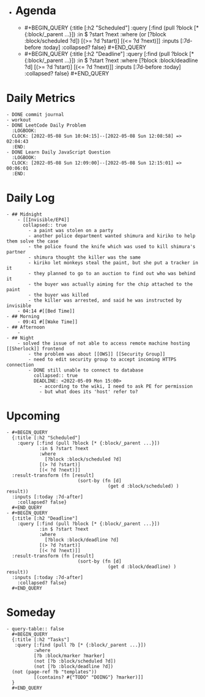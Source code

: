 - # Agenda
	- #+BEGIN_QUERY
	  {:title [:h2 "Scheduled"]
	    :query [:find (pull ?block [* {:block/_parent ...}])
	            :in $ ?start ?next
	            :where
	            (or
	              [?block :block/scheduled ?d])
	            [(>= ?d ?start)]
	            [(<= ?d ?next)]]
	  :inputs [:7d-before :today]
	    :collapsed? false}
	  #+END_QUERY
	- #+BEGIN_QUERY
	  {:title [:h2 "Deadline"]
	    :query [:find (pull ?block [* {:block/_parent ...}])
	            :in $ ?start ?next
	            :where
	              [?block :block/deadline ?d]
	            [(>= ?d ?start)]
	            [(<= ?d ?next)]]
	    :inputs [:7d-before :today]
	    :collapsed? false}
	  #+END_QUERY
# Daily Metrics
	- DONE commit journal
	- workout
	- DONE LeetCode Daily Problem
	  :LOGBOOK:
	  CLOCK: [2022-05-08 Sun 10:04:15]--[2022-05-08 Sun 12:08:58] =>  02:04:43
	  :END:
	- DONE Learn Daily JavaScript Question
	  :LOGBOOK:
	  CLOCK: [2022-05-08 Sun 12:09:00]--[2022-05-08 Sun 12:15:01] =>  00:06:01
	  :END:
# Daily Log
	- ## Midnight
		- [[Invisible/EP4]]
		  collapsed:: true
			- a paint was stolen on a party
			- another police department wanted shimura and kiriko to help them solve the case
			- the police found the knife which was used to kill shimura's partner
			- shimura thought the killer was the same
			- kiriko let monkeys steal the paint, but she put a tracker in it
			- they planned to go to an auction to find out who was behind it
			- the buyer was actually aiming for the chip attached to the paint
			- the buyer was killed
			- the killer was arrested, and said he was instructed by invisible
		- 04:14 #[[Bed Time]]
	- ## Morning
		- 09:41 #[[Wake Time]]
	- ## Afternoon
		-
	- ## Night
		- solved the issue of not able to access remote machine hosting [[Sherlock]] frontend
			- the problem was about [[OWS]] [[Security Group]]
			- need to edit security group to accept incoming HTTPS connection
			- DONE still unable to connect to database
			  collapsed:: true
			  DEADLINE: <2022-05-09 Mon 15:00>
				- according to the wiki, I need to ask PE for permission
				- but what does its 'host' refer to?
# Upcoming
	- #+BEGIN_QUERY
	  {:title [:h2 "Scheduled"]
	    :query [:find (pull ?block [* {:block/_parent ...}])
	            :in $ ?start ?next
	            :where
	              [?block :block/scheduled ?d]
	            [(> ?d ?start)]
	            [(< ?d ?next)]]
	  :result-transform (fn [result]
	                          (sort-by (fn [d]
	                                     (get d :block/scheduled) ) result))    
	  :inputs [:today :7d-after]
	    :collapsed? false}
	  #+END_QUERY
	- #+BEGIN_QUERY
	  {:title [:h2 "Deadline"]
	    :query [:find (pull ?block [* {:block/_parent ...}])
	            :in $ ?start ?next
	            :where
	              [?block :block/deadline ?d]
	            [(> ?d ?start)]
	            [(< ?d ?next)]]
	  :result-transform (fn [result]
	                          (sort-by (fn [d]
	                                     (get d :block/deadline) ) result))    
	  :inputs [:today :7d-after]
	    :collapsed? false}
	  #+END_QUERY
# Someday
	- query-table:: false
	  #+BEGIN_QUERY
	  {:title [:h2 "Tasks"]
	   :query [:find (pull ?b [* {:block/_parent ...}])
	          :where
	          [?b :block/marker ?marker]
	          (not [?b :block/scheduled ?d])
	          (not [?b :block/deadline ?d])
	  (not (page-ref ?b "templates"))
	          [(contains? #{"TODO" "DOING"} ?marker)]]
	  }
	  #+END_QUERY